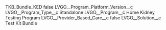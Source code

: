 <?xml version="1.0" encoding="UTF-8"?>
<CustomMetadata xmlns="http://soap.sforce.com/2006/04/metadata" xmlns:xsi="http://www.w3.org/2001/XMLSchema-instance" xmlns:xsd="http://www.w3.org/2001/XMLSchema">
    <label>TKB_Bundle_KED</label>
    <protected>false</protected>
    <values>
        <field>LVGO__Program_Platform_Version__c</field>
        <value xsi:nil="true"/>
    </values>
    <values>
        <field>LVGO__Program_Type__c</field>
        <value xsi:type="xsd:string">Standalone</value>
    </values>
    <values>
        <field>LVGO__Program__c</field>
        <value xsi:type="xsd:string">Home Kidney Testing Program</value>
    </values>
    <values>
        <field>LVGO__Provider_Based_Care__c</field>
        <value xsi:type="xsd:boolean">false</value>
    </values>
    <values>
        <field>LVGO__Solution__c</field>
        <value xsi:type="xsd:string">Test Kit Bundle</value>
    </values>
</CustomMetadata>
